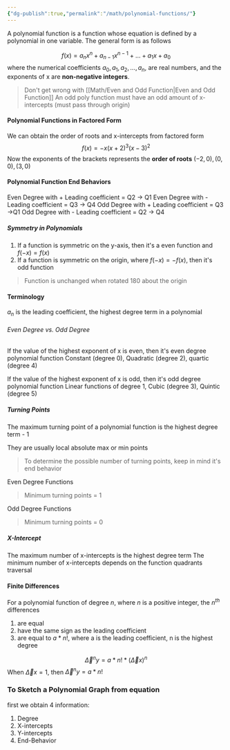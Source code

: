 ```yaml
---
{"dg-publish":true,"permalink":"/math/polynomial-functions/"}
---
```


A polynomial function is a function whose equation is defined by a polynomial in one variable. The general form is as follows

$$f(x)=a_{n}x^n+a_{n-1}x^{n-1}+...+a_{1}x+a_{0}$$
where the numerical coefficients $a_0, a_1, a_2,...,a_n$, are real numbers, and the exponents of x are **non-negative integers**.

> Don't get wrong with [[Math/Even and Odd Function\|Even and Odd Function]]
> An odd poly function must have an odd amount of x-intercepts (must pass through origin)

#### Polynomial Functions in Factored Form

We can obtain the order of roots and x-intercepts from factored form
$$f(x)=-x(x+2)^3(x-3)^2$$
Now the exponents of the brackets represents the **order of roots** $(-2,0),(0,0),(3,0)$

#### Polynomial Function End Behaviors

Even Degree with + Leading coefficient = Q2 -> Q1
Even Degree with - Leading coefficient = Q3 -> Q4
Odd Degree with + Leading coefficient = Q3 ->Q1
Odd Degree with - Leading coefficient = Q2 -> Q4

##### Symmetry in Polynomials

1. If a function is symmetric on the y-axis, then it's a even function and $f(-x)=f(x)$
2. If a function is symmetric on the origin, where $f(-x)=-f(x)$, then it's odd function
>	Function is unchanged when rotated 180 about the origin

#### Terminology

$a_n$ is the leading coefficient, the highest degree term in a polynomial

###### Even Degree vs. Odd Degree

If the value of the highest exponent of x is even, then it's even degree polynomial function
Constant (degree 0), Quadratic (degree 2), quartic (degree 4)

If the value of the highest exponent of x is odd, then it's odd degree polynomial function
Linear functions of degree 1, Cubic (degree 3), Quintic (degree 5)

##### Turning Points

The maximum turning point of a polynomial function is the highest degree term - 1

They are usually local absolute max or min points

> To determine the possible number of turning points, keep in mind it's end behavior

Even Degree Functions
> Minimum turning points = 1

Odd Degree Functions
> Minimum turning points = 0

##### X-Intercept

The maximum number of x-intercepts is the highest degree term
The minimum number of x-intercepts depends on the function quadrants traversal

#### Finite Differences

For a polynomial function of degree $n$, where $n$ is a positive integer, the $n^{th}$ differences

1. are equal
2. have the same sign as the leading coefficient
3. are equal to $a*n!$, where a is the leading coefficient, n is the highest degree

$$\vec\Delta^ny=a*n!*(\vec\Delta x)^n$$
When $\vec\Delta x = 1$, then $\vec\Delta^n y=a*n!$

### To Sketch a Polynomial Graph from equation
first we obtain 4 information:
1. Degree
2. X-intercepts
3. Y-intercepts
4. End-Behavior








